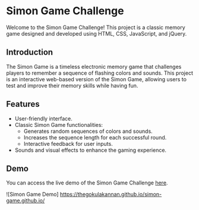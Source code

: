 # Simon Game Challenge

Welcome to the Simon Game Challenge! This project is a classic memory game designed and developed using HTML, CSS, JavaScript, and jQuery.


## Introduction

The Simon Game is a timeless electronic memory game that challenges players to remember a sequence of flashing colors and sounds. This project is an interactive web-based version of the Simon Game, allowing users to test and improve their memory skills while having fun.

## Features

- User-friendly interface.
- Classic Simon Game functionalities:
  - Generates random sequences of colors and sounds.
  - Increases the sequence length for each successful round.
  - Interactive feedback for user inputs.
- Sounds and visual effects to enhance the gaming experience.

## Demo

You can access the live demo of the Simon Game Challenge [here](#insert-your-demo-link-here).

![Simon Game Demo] https://thegokulakannan.github.io/simon-game.github.io/



